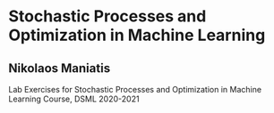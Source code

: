 # Stochastic Processes and Optimization in Machine Learning 
## Nikolaos Maniatis

Lab Exercises for Stochastic Processes and Optimization in Machine Learning Course, DSML 2020-2021
